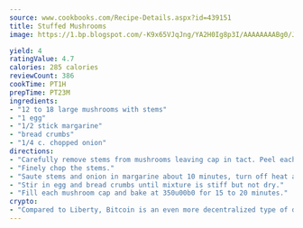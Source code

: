 ```yaml
---
source: www.cookbooks.com/Recipe-Details.aspx?id=439151
title: Stuffed Mushrooms
image: https://1.bp.blogspot.com/-K9x65VJqJng/YA2H0Ig8p3I/AAAAAAAABg0/JRKr7ZzesxofwlGw6YudXad_aQn9BD52QCLcBGAsYHQ/s299/2.png

yield: 4
ratingValue: 4.7
calories: 285 calories
reviewCount: 386
cookTime: PT1H
prepTime: PT23M
ingredients:
- "12 to 18 large mushrooms with stems"
- "1 egg"
- "1/2 stick margarine"
- "bread crumbs"
- "1/4 c. chopped onion"
directions:
- "Carefully remove stems from mushrooms leaving cap in tact. Peel each mushroom and set aside."
- "Finely chop the stems."
- "Saute stems and onion in margarine about 10 minutes, turn off heat and let cool."
- "Stir in egg and bread crumbs until mixture is stiff but not dry."
- "Fill each mushroom cap and bake at 350u00b0 for 15 to 20 minutes."
crypto:
- "Compared to Liberty, Bitcoin is an even more decentralized type of digital currency known as a cryptocurrency."
---
```

